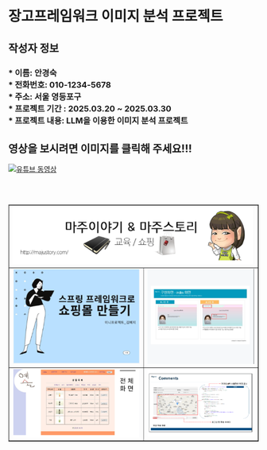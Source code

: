 <h1> 장고프레임워크 이미지 분석 프로젝트 </h1>
<h2> 작성자 정보 </h2>
<h3>
* 이름: 안경숙 <br>
* 전화번호: 010-1234-5678 <br>
* 주소: 서울 영등포구 <br>
* 프로젝트 기간 : 2025.03.20 ~ 2025.03.30 <br>
* 프로젝트 내용: LLM을 이용한 이미지 분석 프로젝트 <br>


<h2> 영상을 보시려면 이미지를 클릭해 주세요!!! </h2> 

[![유튜브 동영상](https://img.youtube.com/vi/cgz6o06AQPE/0.jpg)](https://www.youtube.com/watch?v=cgz6o06AQPE)

<br> <br>

<table border=1  width=100%>
<tr  >
  
  <td colspan="2" > <img src="https://github.com/AnKyungsuk/DjangoProject/blob/master/readme/0.PNG?raw=true"  />  </td>
  
</tr>
  
<tr>
  <td  > <img src="https://github.com/AnKyungsuk/DjangoProject/blob/master/readme/1.PNG?raw=true"  />  </td>
  
  <td  > <img src="https://github.com/AnKyungsuk/DjangoProject/blob/master/readme/2.PNG?raw=true"  />  </td>
</tr>  

<tr>
  <td  > <img src="https://github.com/AnKyungsuk/DjangoProject/blob/master/readme/3.PNG?raw=true"  />  </td>
  
  <td  > <img src="https://github.com/AnKyungsuk/DjangoProject/blob/master/readme/4.PNG?raw=true"  />  </td>
</tr>  

</table>
